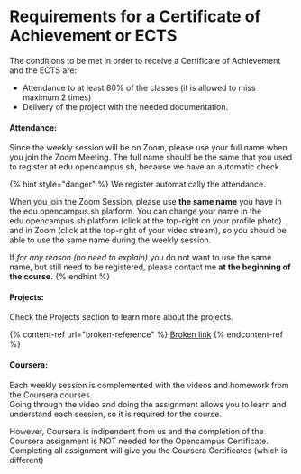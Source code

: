 # Requirements for a Certificate of Achievement or ECTS

The conditions to be met in order to receive a Certificate of Achievement and the ECTS are:

* Attendance to at least 80% of the classes (it is allowed to miss maximum 2 times)
* Delivery of the project with the needed documentation.

#### Attendance:

Since the weekly session will be on Zoom, please use your full name when you join the Zoom Meeting. The full name should be the same that you used to register at edu.opencampus.sh, because we have an automatic check.

{% hint style="danger" %}
We register automatically the attendance.&#x20;

When you join the Zoom Session, please use **the same name** you have in the edu.opencampus.sh platform. You can change your name in the edu.opencampus.sh platform (click at the top-right on your profile photo) and in Zoom (click at the top-right of your video stream), so you should be able to use the same name during the weekly session.

If _for any reason (no need to explain)_ you do not want to use the same name, but still need to be registered, please contact me **at the beginning of the course.**&#x20;
{% endhint %}

#### Projects:

Check the Projects section to learn more about the projects.

{% content-ref url="broken-reference" %}
[Broken link](broken-reference)
{% endcontent-ref %}

#### Coursera:

Each weekly session is complemented with the videos and homework from the Coursera courses.\
Going through the video and doing the assignment allows you to learn and understand each session, so it is required for the course.

However, Coursera is indipendent from us and the completion of the Coursera assignment is NOT needed for the Opencampus Certificate. \
Completing all assignment will give you the Coursera Certificates (which is different)
